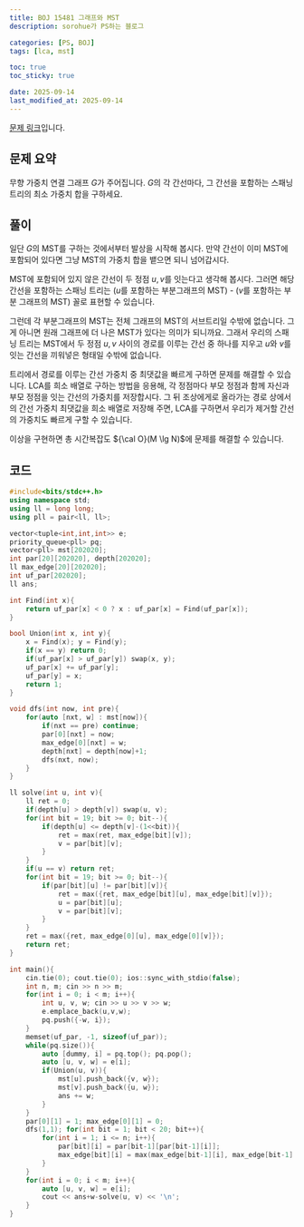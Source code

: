 ```yaml
---
title: BOJ 15481 그래프와 MST
description: sorohue가 PS하는 블로그

categories: [PS, BOJ]
tags: [lca, mst]

toc: true
toc_sticky: true

date: 2025-09-14
last_modified_at: 2025-09-14
---
```


[문제 링크](https://boj.kr/15481)입니다.

## 문제 요약

무향 가중치 연결 그래프 $G$가 주어집니다. $G$의 각 간선마다, 그 간선을 포함하는 스패닝 트리의 최소 가중치 합을 구하세요.

## 풀이

일단 $G$의 MST를 구하는 것에서부터 발상을 시작해 봅시다. 만약 간선이 이미 MST에 포함되어 있다면 그냥 MST의 가중치 합을 뱉으면 되니 넘어갑시다.

MST에 포함되어 있지 않은 간선이 두 정점 $u, v$를 잇는다고 생각해 봅시다. 그러면 해당 간선을 포함하는 스패닝 트리는 ($u$를 포함하는 부분그래프의 MST) - ($v$를 포함하는 부분 그래프의 MST) 꼴로 표현할 수 있습니다.

그런데 각 부분그래프의 MST는 전체 그래프의 MST의 서브트리일 수밖에 없습니다. 그게 아니면 원래 그래프에 더 나은 MST가 있다는 의미가 되니까요. 그래서 우리의 스패닝 트리는 MST에서 두 정점 $u, v$ 사이의 경로를 이루는 간선 중 하나를 지우고 $u$와 $v$를 잇는 간선을 끼워넣은 형태일 수밖에 없습니다.

트리에서 경로를 이루는 간선 가중치 중 최댓값을 빠르게 구하면 문제를 해결할 수 있습니다. LCA를 희소 배열로 구하는 방법을 응용해, 각 정점마다 부모 정점과 함께 자신과 부모 정점을 잇는 간선의 가중치를 저장합시다. 그 뒤 조상에게로 올라가는 경로 상에서의 간선 가중치 최댓값을 희소 배열로 저장해 주면, LCA를 구하면서 우리가 제거할 간선의 가중치도 빠르게 구할 수 있습니다.

이상을 구현하면 총 시간복잡도 ${\cal O}(M \lg N)$에 문제를 해결할 수 있습니다.

## 코드

```cpp
#include<bits/stdc++.h>
using namespace std;
using ll = long long;
using pll = pair<ll, ll>;

vector<tuple<int,int,int>> e;
priority_queue<pll> pq;
vector<pll> mst[202020];
int par[20][202020], depth[202020];
ll max_edge[20][202020];
int uf_par[202020];
ll ans;

int Find(int x){
	return uf_par[x] < 0 ? x : uf_par[x] = Find(uf_par[x]);
}

bool Union(int x, int y){
	x = Find(x); y = Find(y);
	if(x == y) return 0;
	if(uf_par[x] > uf_par[y]) swap(x, y);
	uf_par[x] += uf_par[y];
	uf_par[y] = x;
	return 1;
}

void dfs(int now, int pre){
	for(auto [nxt, w] : mst[now]){
		if(nxt == pre) continue;
		par[0][nxt] = now;
		max_edge[0][nxt] = w;
		depth[nxt] = depth[now]+1;
		dfs(nxt, now);
	}
}

ll solve(int u, int v){
	ll ret = 0;
	if(depth[u] > depth[v]) swap(u, v);
	for(int bit = 19; bit >= 0; bit--){
		if(depth[u] <= depth[v]-(1<<bit)){
			ret = max(ret, max_edge[bit][v]);
			v = par[bit][v];
		}
	}
	if(u == v) return ret;
	for(int bit = 19; bit >= 0; bit--){
		if(par[bit][u] != par[bit][v]){
			ret = max({ret, max_edge[bit][u], max_edge[bit][v]});
			u = par[bit][u];
			v = par[bit][v];
		}
	}
	ret = max({ret, max_edge[0][u], max_edge[0][v]});
	return ret;
}

int main(){
	cin.tie(0); cout.tie(0); ios::sync_with_stdio(false);
	int n, m; cin >> n >> m;
	for(int i = 0; i < m; i++){
		int u, v, w; cin >> u >> v >> w;
		e.emplace_back(u,v,w);
		pq.push({-w, i});
	}
	memset(uf_par, -1, sizeof(uf_par));
	while(pq.size()){
		auto [dummy, i] = pq.top(); pq.pop();
		auto [u, v, w] = e[i];
		if(Union(u, v)){
			mst[u].push_back({v, w});
			mst[v].push_back({u, w});
			ans += w;
		}
	}
	par[0][1] = 1; max_edge[0][1] = 0;
	dfs(1,1); for(int bit = 1; bit < 20; bit++){
		for(int i = 1; i <= n; i++){
			par[bit][i] = par[bit-1][par[bit-1][i]];
			max_edge[bit][i] = max(max_edge[bit-1][i], max_edge[bit-1][par[bit-1][i]]);
		}
	}
	for(int i = 0; i < m; i++){
		auto [u, v, w] = e[i];
		cout << ans+w-solve(u, v) << '\n';
	}
}
```